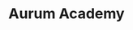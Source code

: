 ---
templateKey: 'home-page'
title: Aurum Academy
meta_title: Home | Aurum Academy
meta_description: >-
  Online STEM classes offered by students, for students.
heading: Welcome to Aurum Academy
description: >-
  Neque porro quisquam est qui dolorem ipsum quia dolor sit amet, consectetur,
  adipisci velit...
blurbs:
  - title: What we do
    image: /img/coffee.png
    text: >
      Lorem ipsum dolor sit amet, consectetur adipiscing elit. Nunc finibus 
      Nullam et dui interdum, varius nibh eu, efficitur metus.
classes:
  - name: Backyard Ballistics 
    image: /svg/wrench.svg
    text: >-
      Sed quis egestas libero. Vestibulum nec venenatis ligula. 
    items:
      - item 1
      - item 2
  - name: Robotics Basics 
    image: /svg/sam.svg
    text: >-
      Sed quis egestas libero. Vestibulum nec venenatis ligula. 
    items:
      - item 1
      - item 2
  - name: Project Code
    image: /svg/code.svg
    text: >-
      Sed quis egestas libero. Vestibulum nec venenatis ligula. 
    items:
      - item 1
      - item 2
---